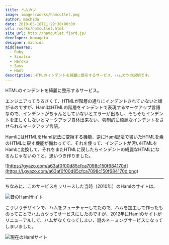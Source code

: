 ```yaml
---
title: ハムカツ
image: images/works/hamcutlet.png
author: machida
date: 2010-05-18T11:29:38+00:00
url: /works/hamcutlet.html
site_url: http://hamcutlet.fjord.jp/
developer: komagata
designer: machida
middlewares:
  - Ruby
  - Sinatra
  - Heroku
  - Sass
  - Haml
description: HTMLのインデントを綺麗に整形するサービス、ハムカツの説明です。
---
```


HTMLのインデントを綺麗に整形するサービス。

エンジニアってうるさくて、HTMLが階層の通りにインデントされていないと嫌がるのですが、HamlはHTMLの階層をインデントで表現するマークアップ言語なので、インデントがちゃんとしていないとエラーが出るし、そもそもインデントを正しくしないとマークアップ自体出来ない、強制的に綺麗なインデントをさせられるマークアップ言語。

HamlにはHTMLをHaml記法に変換する機能、逆にHaml記法で書いたHTMLを素のHTMLに戻す機能が備わってて、それを使って、インデントが汚いHTMLをHamlに変換して、それをまたHTMLに戻したらインデントの綺麗なHTMLになるんじゃないの？と、思いつき作りました。

![https://gyazo.com/a63af0f00d85cfca7098c150f684170d](https://i.gyazo.com/a63af0f00d85cfca7098c150f684170d.png)

---

ちなみに、このサービスをリリースした当時（2010年）のHamlのサイトは、

![昔のHamlサイト](https://i.gyazo.com/5372774af04cc72e2e93f02600b54649.png)

こういうデザインで、ハムをフューチャーしてたので、ハムを加工して作ったものってことでハムカツってサービスにしたのですが、2012年にHamlのサイトがリニューアルして、ハムがなくなってしまい、謎のネーミングサービスになってしまいました。

![現在のHamlサイト](https://i.gyazo.com/da313ed4e74341fde83857c4c591b457.png)

